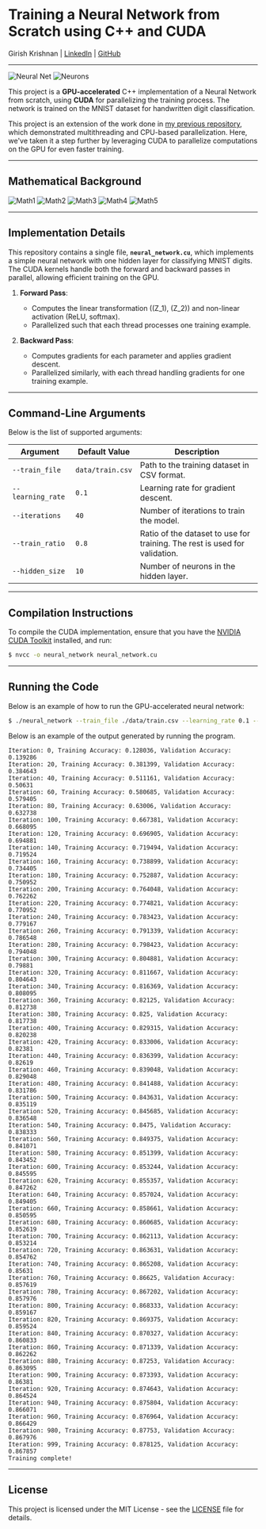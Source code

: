 # Training a Neural Network from Scratch using C++ and CUDA

Girish Krishnan | [LinkedIn](https://www.linkedin.com/in/girk/) | [GitHub](https://github.com/Girish-Krishnan)

___

![Neural Net](./media/architecture.png)
![Neurons](./media/neurons.png)

This project is a **GPU-accelerated** C++ implementation of a Neural Network from scratch, using **CUDA** for parallelizing the training process. The network is trained on the MNIST dataset for handwritten digit classification. 

This project is an extension of the work done in [my previous repository](https://github.com/Girish-Krishnan/Multithreading-CPP-NeuralNet), which demonstrated multithreading and CPU-based parallelization. Here, we've taken it a step further by leveraging CUDA to parallelize computations on the GPU for even faster training.

---

## Mathematical Background

![Math1](./media/math_1.png)
![Math2](./media/math_2.png)
![Math3](./media/math_3.png)
![Math4](./media/math_4.png)
![Math5](./media/math_5.png)

---

## Implementation Details

This repository contains a single file, **`neural_network.cu`**, which implements a simple neural network with one hidden layer for classifying MNIST digits. The CUDA kernels handle both the forward and backward passes in parallel, allowing efficient training on the GPU.

1. **Forward Pass**: 
   - Computes the linear transformation (\(Z_1\), \(Z_2\)) and non-linear activation (ReLU, softmax).
   - Parallelized such that each thread processes one training example.

2. **Backward Pass**:
   - Computes gradients for each parameter and applies gradient descent.
   - Parallelized similarly, with each thread handling gradients for one training example.

---

## Command-Line Arguments

Below is the list of supported arguments:

| Argument           | Default Value       | Description                                                                 |
|--------------------|---------------------|-----------------------------------------------------------------------------|
| `--train_file`     | `data/train.csv`    | Path to the training dataset in CSV format.                                 |
| `--learning_rate`  | `0.1`               | Learning rate for gradient descent.                                         |
| `--iterations`     | `40`                | Number of iterations to train the model.                                    |
| `--train_ratio`    | `0.8`               | Ratio of the dataset to use for training. The rest is used for validation.  |
| `--hidden_size`    | `10`                | Number of neurons in the hidden layer.                                      |

---

## Compilation Instructions

To compile the CUDA implementation, ensure that you have the [NVIDIA CUDA Toolkit](https://developer.nvidia.com/cuda-toolkit) installed, and run:

```bash
$ nvcc -o neural_network neural_network.cu
```

---

## Running the Code

Below is an example of how to run the GPU-accelerated neural network:

```bash
$ ./neural_network --train_file ./data/train.csv --learning_rate 0.1 --iterations 1000 --train_ratio 0.8 --hidden_size 10
```

Below is an example of the output generated by running the program.

```plaintext
Iteration: 0, Training Accuracy: 0.128036, Validation Accuracy: 0.139286
Iteration: 20, Training Accuracy: 0.381399, Validation Accuracy: 0.384643
Iteration: 40, Training Accuracy: 0.511161, Validation Accuracy: 0.50631
Iteration: 60, Training Accuracy: 0.580685, Validation Accuracy: 0.579405
Iteration: 80, Training Accuracy: 0.63006, Validation Accuracy: 0.632738
Iteration: 100, Training Accuracy: 0.667381, Validation Accuracy: 0.668095
Iteration: 120, Training Accuracy: 0.696905, Validation Accuracy: 0.694881
Iteration: 140, Training Accuracy: 0.719494, Validation Accuracy: 0.719524
Iteration: 160, Training Accuracy: 0.738899, Validation Accuracy: 0.734405
Iteration: 180, Training Accuracy: 0.752887, Validation Accuracy: 0.750952
Iteration: 200, Training Accuracy: 0.764048, Validation Accuracy: 0.762262
Iteration: 220, Training Accuracy: 0.774821, Validation Accuracy: 0.770952
Iteration: 240, Training Accuracy: 0.783423, Validation Accuracy: 0.779167
Iteration: 260, Training Accuracy: 0.791339, Validation Accuracy: 0.786548
Iteration: 280, Training Accuracy: 0.798423, Validation Accuracy: 0.794048
Iteration: 300, Training Accuracy: 0.804881, Validation Accuracy: 0.79881
Iteration: 320, Training Accuracy: 0.811667, Validation Accuracy: 0.804643
Iteration: 340, Training Accuracy: 0.816369, Validation Accuracy: 0.808095
Iteration: 360, Training Accuracy: 0.82125, Validation Accuracy: 0.812738
Iteration: 380, Training Accuracy: 0.825, Validation Accuracy: 0.817738
Iteration: 400, Training Accuracy: 0.829315, Validation Accuracy: 0.820238
Iteration: 420, Training Accuracy: 0.833006, Validation Accuracy: 0.82381
Iteration: 440, Training Accuracy: 0.836399, Validation Accuracy: 0.82619
Iteration: 460, Training Accuracy: 0.839048, Validation Accuracy: 0.829048
Iteration: 480, Training Accuracy: 0.841488, Validation Accuracy: 0.831786
Iteration: 500, Training Accuracy: 0.843631, Validation Accuracy: 0.835119
Iteration: 520, Training Accuracy: 0.845685, Validation Accuracy: 0.836548
Iteration: 540, Training Accuracy: 0.8475, Validation Accuracy: 0.838333
Iteration: 560, Training Accuracy: 0.849375, Validation Accuracy: 0.841071
Iteration: 580, Training Accuracy: 0.851399, Validation Accuracy: 0.843452
Iteration: 600, Training Accuracy: 0.853244, Validation Accuracy: 0.845595
Iteration: 620, Training Accuracy: 0.855357, Validation Accuracy: 0.847262
Iteration: 640, Training Accuracy: 0.857024, Validation Accuracy: 0.849405
Iteration: 660, Training Accuracy: 0.858661, Validation Accuracy: 0.850595
Iteration: 680, Training Accuracy: 0.860685, Validation Accuracy: 0.852619
Iteration: 700, Training Accuracy: 0.862113, Validation Accuracy: 0.853214
Iteration: 720, Training Accuracy: 0.863631, Validation Accuracy: 0.854762
Iteration: 740, Training Accuracy: 0.865208, Validation Accuracy: 0.85631
Iteration: 760, Training Accuracy: 0.86625, Validation Accuracy: 0.857619
Iteration: 780, Training Accuracy: 0.867202, Validation Accuracy: 0.857976
Iteration: 800, Training Accuracy: 0.868333, Validation Accuracy: 0.859167
Iteration: 820, Training Accuracy: 0.869375, Validation Accuracy: 0.859524
Iteration: 840, Training Accuracy: 0.870327, Validation Accuracy: 0.860833
Iteration: 860, Training Accuracy: 0.871339, Validation Accuracy: 0.862262
Iteration: 880, Training Accuracy: 0.87253, Validation Accuracy: 0.863095
Iteration: 900, Training Accuracy: 0.873393, Validation Accuracy: 0.86381
Iteration: 920, Training Accuracy: 0.874643, Validation Accuracy: 0.864524
Iteration: 940, Training Accuracy: 0.875804, Validation Accuracy: 0.866071
Iteration: 960, Training Accuracy: 0.876964, Validation Accuracy: 0.866429
Iteration: 980, Training Accuracy: 0.87753, Validation Accuracy: 0.867976
Iteration: 999, Training Accuracy: 0.878125, Validation Accuracy: 0.867857
Training complete!
```

---

## License

This project is licensed under the MIT License - see the [LICENSE](LICENSE) file for details.